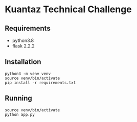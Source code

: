 # Kuantaz Technical Challenge
## Requirements
- python3.8
- flask 2.2.2

## Installation
```
python3 -m venv venv
source venv/bin/activate
pip install -r requirements.txt
```
## Running
```
source venv/bin/activate
python app.py
```